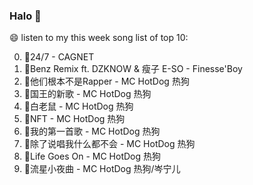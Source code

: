 

### Halo 👋

😄 listen to my this week song list of top 10:

0. 🌈24/7 - CAGNET
1. 🌈Benz Remix ft. DZKNOW & 瘦子 E-SO - Finesse'Boy
2. 🌈他们根本不是Rapper - MC HotDog 热狗
3. 🌈国王的新歌 - MC HotDog 热狗
4. 🌈白老鼠 - MC HotDog 热狗
5. 🌈NFT - MC HotDog 热狗
6. 🌈我的第一首歌 - MC HotDog 热狗
7. 🌈除了说唱我什么都不会 - MC HotDog 热狗
8. 🌈Life Goes On - MC HotDog 热狗
9. 🌈流星小夜曲 - MC HotDog 热狗/岑宁儿

